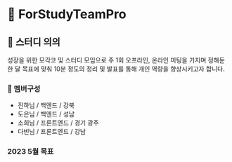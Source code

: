 # :triangular_flag_on_post: ForStudyTeamPro

## :round_pushpin: 스터디 의의 

성장을 위한 모각코 및 스터디 모임으로 주 1회 오프라인, 온라인 미팅을 가지며 정해둔 한 달 목표에 맞춰 10분 정도의 정리 및 발표를 통해 개인 역량을 향상시키고자 합니다. 

### :woman: 멤버구성 
* 진하님 / 백엔드 / 강북 
* 도은님 / 백엔드 / 성남
* 소희님 / 프론트엔드 / 경기 광주
* 다빈님 / 프론트엔드 / 강남 

### 2023 5월 목표  

